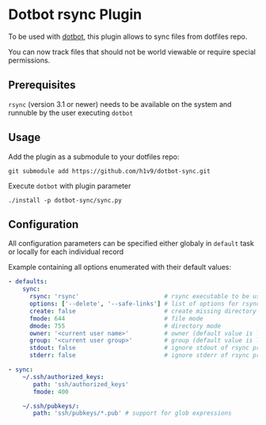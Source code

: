 # Dotbot rsync Plugin

To be used with [dotbot](https://github.com/anishathalye/dotbot),
this plugin allows to sync files from dotfiles repo.

You can now track files that should not be world viewable or require special permissions.

## Prerequisites

`rsync` (version 3.1 or newer) needs to be available on the system and runnuble by the user executing `dotbot`

## Usage

Add the plugin as a submodule to your dotfiles repo:

```
git submodule add https://github.com/h1v9/dotbot-sync.git
```

Execute `dotbot` with plugin parameter

```
./install -p dotbot-sync/sync.py
```

## Configuration

All configuration parameters can be specified either globaly in `default` task or locally for each individual record

Example containing all options enumerated with their default values:

```yaml
- defaults:
    sync:
      rsync: 'rsync'                        # rsync executable to be used
      options: ['--delete', '--safe-links'] # list of options for rsync
      create: false                         # create missing directory hierarchy
      fmode: 644                            # file mode
      dmode: 755                            # directory mode
      owner: '<current user name>'          # owner (default value is looked up at runtime)
      group: '<current user group>'         # group (default value is looked up at runtime)
      stdout: false                         # ignore stdout of rsync process
      stderr: false                         # ignore stderr of rsync process

- sync:
    ~/.ssh/authorized_keys:
       path: 'ssh/authorized_keys'
       fmode: 400

    ~/.ssh/pubkeys/:
       path: 'ssh/pubkeys/*.pub' # support for glob expressions
```
